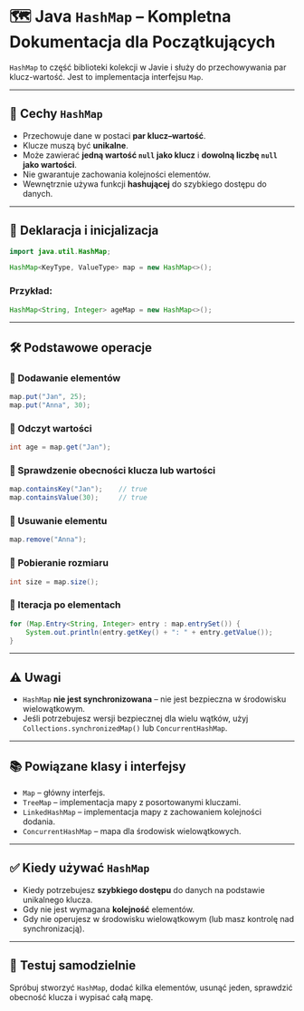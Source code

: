 
# 🗺️ Java `HashMap` – Kompletna Dokumentacja dla Początkujących

`HashMap` to część biblioteki kolekcji w Javie i służy do przechowywania par klucz-wartość. Jest to implementacja interfejsu `Map`.

---

## 🔑 Cechy `HashMap`

- Przechowuje dane w postaci **par klucz–wartość**.
- Klucze muszą być **unikalne**.
- Może zawierać **jedną wartość `null` jako klucz** i **dowolną liczbę `null` jako wartości**.
- Nie gwarantuje zachowania kolejności elementów.
- Wewnętrznie używa funkcji **hashującej** do szybkiego dostępu do danych.

---

## 🧱 Deklaracja i inicjalizacja

```java
import java.util.HashMap;

HashMap<KeyType, ValueType> map = new HashMap<>();
```

### Przykład:
```java
HashMap<String, Integer> ageMap = new HashMap<>();
```

---

## 🛠️ Podstawowe operacje

### 🔹 Dodawanie elementów

```java
map.put("Jan", 25);
map.put("Anna", 30);
```

### 🔹 Odczyt wartości

```java
int age = map.get("Jan");
```

### 🔹 Sprawdzenie obecności klucza lub wartości

```java
map.containsKey("Jan");    // true
map.containsValue(30);     // true
```

### 🔹 Usuwanie elementu

```java
map.remove("Anna");
```

### 🔹 Pobieranie rozmiaru

```java
int size = map.size();
```

### 🔹 Iteracja po elementach

```java
for (Map.Entry<String, Integer> entry : map.entrySet()) {
    System.out.println(entry.getKey() + ": " + entry.getValue());
}
```

---

## ⚠️ Uwagi

- `HashMap` **nie jest synchronizowana** – nie jest bezpieczna w środowisku wielowątkowym.
- Jeśli potrzebujesz wersji bezpiecznej dla wielu wątków, użyj `Collections.synchronizedMap()` lub `ConcurrentHashMap`.

---

## 📚 Powiązane klasy i interfejsy

- `Map` – główny interfejs.
- `TreeMap` – implementacja mapy z posortowanymi kluczami.
- `LinkedHashMap` – implementacja mapy z zachowaniem kolejności dodania.
- `ConcurrentHashMap` – mapa dla środowisk wielowątkowych.

---

## ✅ Kiedy używać `HashMap`

- Kiedy potrzebujesz **szybkiego dostępu** do danych na podstawie unikalnego klucza.
- Gdy nie jest wymagana **kolejność** elementów.
- Gdy nie operujesz w środowisku wielowątkowym (lub masz kontrolę nad synchronizacją).

---

## 🧪 Testuj samodzielnie

Spróbuj stworzyć `HashMap`, dodać kilka elementów, usunąć jeden, sprawdzić obecność klucza i wypisać całą mapę.

